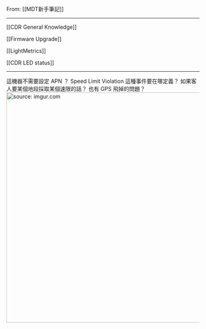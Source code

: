 From: [[MDT新手筆記]]

---

[[CDR General Knowledge]]

[[Firmware Upgrade]]

[[LightMetrics]]

[[CDR LED status]]

---

這機器不需要設定 APN ？
Speed Limit Violation 這種事件要在哪定義？
如果客人要某個地段採取某個速限的話？
也有 GPS 飛掉的問題？
<a href="https://imgur.com/3LLzxzB"><img src="https://i.imgur.com/3LLzxzB.png" title="source: imgur.com" width="600px"/></a>
